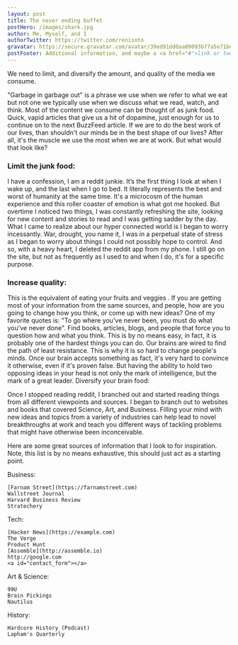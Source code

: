 ```yaml
---
layout: post
title: The never ending buffet
postHero: /images/shark.jpg
author: Me, Myself, and I
authorTwitter: https://twitter.com/renisoto
gravatar: https://secure.gravatar.com/avatar/39ed91dd0aa09093b77a5e71bd70d7c0
postFooter: Additional information, and maybe a <a href="#">link or two</a>
---
```


We need to limit, and diversify the amount, and quality of the media we consume.

"Garbage in garbage out" is a phrase we use when we refer to what we eat but not one we typically use when we discuss what we read, watch, and think. Most of the content we consume can be thought of as junk food. Quick, vapid articles that give us a hit of dopamine, just enough for us to continue on to the next BuzzFeed article. If we are to do the best work of our lives, than shouldn't our minds be in the best shape of our lives? After all, it's the muscle we use the most when we are at work. But what would that look like?

<h3> Limit the junk food: </h3>

I have a confession, I am a reddit junkie. It’s the first thing I look at when I wake up, and the last when I go to bed. It literally represents the best and worst of humanity at the same time. It's a microcosm of the human experience and this roller coaster of emotion is what got me hooked. But overtime I noticed two things, I was constantly refreshing the site, looking for new content and stories to read and I was getting sadder by the day. What I came to realize about our hyper connected world is I began to worry incessantly. War, drought, you name it, I was in a perpetual state of stress as I began to worry about things I could not possibly hope to control. And so, with a heavy heart, I deleted the reddit app from my phone. I still go on the site, but not as frequently as I used to and when I do, it's for a specific purpose.

<h3> Increase quality: </h3>

This is the equivalent of eating your fruits and veggies . If you are getting most of your information from the same sources, and people, how are you going to change how you think, or come up with new ideas? One of my favorite quotes is: "To go where you've never been, you must do what you've never done". Find books, articles, blogs, and people that force you to question how and what you think. This is by no means easy, in fact, it is probably one of the hardest things you can do. Our brains are wired to find the path of least resistance. This is why it is so hard to change people's minds. Once our brain accepts something as fact, it's very hard to convince it otherwise, even if it's proven false. But having the ability to hold two opposing ideas in your head is not only the mark of intelligence, but the mark of a great leader.
Diversify your brain food:

Once I stopped reading reddit, I branched out and started reading things from all different viewpoints and sources. I began to branch out to websites and books that covered Science, Art, and Business. Filling your mind with new ideas and topics from a variety of industries can help lead to novel breakthroughs at work and teach you different ways of tackling problems that might have otherwise been inconceivable.

Here are some great sources of information that I look to for inspiration. Note, this list is by no means exhaustive, this should just act as a starting point.

Business:

    [Farnam Street](https://farnamstreet.com)
    Wallstreet Journal
    Harvard Business Review
    Stratechery

Tech:

    [Hacker News](https://example.com)
    The Verge
    Product Hunt
    [Assemble](http://assemble.io)
    http://google.com
    <a id="contact_form"></a>

Art & Science:

    99U
    Brain Pickings
    Nautilus

History:

    Hardcore History (Podcast)
    Lapham's Quarterly
